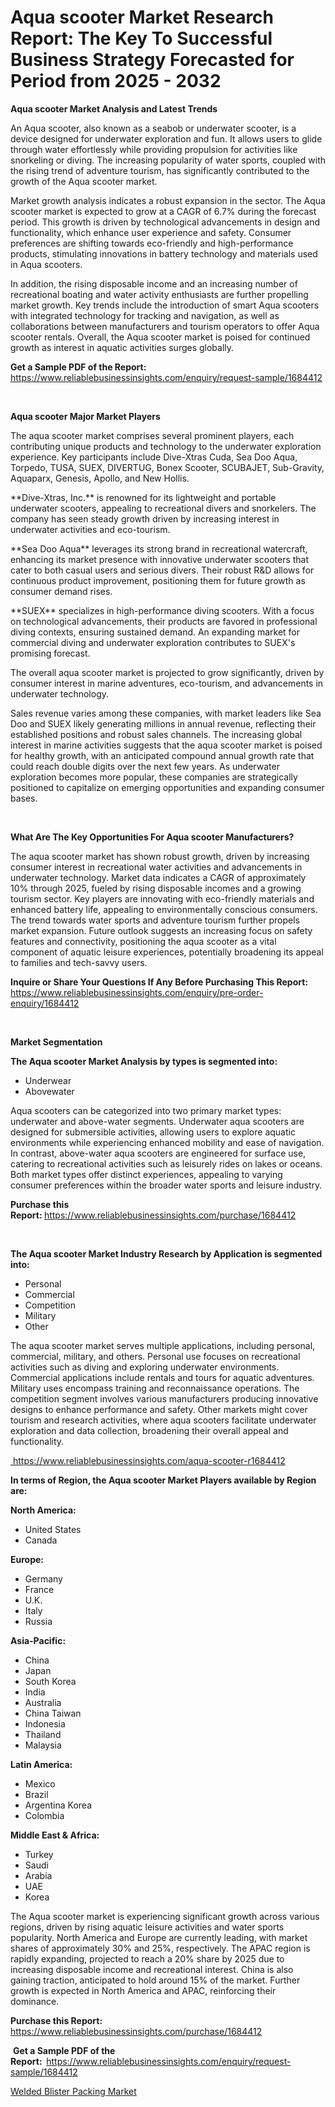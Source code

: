 <p><h1>Aqua scooter Market Research Report: The Key To Successful Business Strategy Forecasted for Period from 2025 - 2032</h1></p><p><strong>Aqua scooter Market Analysis and Latest Trends</strong></p>
<p><p>An Aqua scooter, also known as a seabob or underwater scooter, is a device designed for underwater exploration and fun. It allows users to glide through water effortlessly while providing propulsion for activities like snorkeling or diving. The increasing popularity of water sports, coupled with the rising trend of adventure tourism, has significantly contributed to the growth of the Aqua scooter market.</p><p>Market growth analysis indicates a robust expansion in the sector. The Aqua scooter market is expected to grow at a CAGR of 6.7% during the forecast period. This growth is driven by technological advancements in design and functionality, which enhance user experience and safety. Consumer preferences are shifting towards eco-friendly and high-performance products, stimulating innovations in battery technology and materials used in Aqua scooters.</p><p>In addition, the rising disposable income and an increasing number of recreational boating and water activity enthusiasts are further propelling market growth. Key trends include the introduction of smart Aqua scooters with integrated technology for tracking and navigation, as well as collaborations between manufacturers and tourism operators to offer Aqua scooter rentals. Overall, the Aqua scooter market is poised for continued growth as interest in aquatic activities surges globally.</p></p>
<p><strong>Get a Sample PDF of the Report:&nbsp;</strong> <a href="https://www.reliablebusinessinsights.com/enquiry/request-sample/1684412?utm_campaign=3113&utm_medium=2&utm_source=Github&utm_content=ia&utm_term=26032025&utm_id=aqua-scooter">https://www.reliablebusinessinsights.com/enquiry/request-sample/1684412</a></p>
<p>&nbsp;</p>
<p><strong>Aqua scooter Major Market Players</strong></p>
<p><p>The aqua scooter market comprises several prominent players, each contributing unique products and technology to the underwater exploration experience. Key participants include Dive-Xtras Cuda, Sea Doo Aqua, Torpedo, TUSA, SUEX, DIVERTUG, Bonex Scooter, SCUBAJET, Sub-Gravity, Aquaparx, Genesis, Apollo, and New Hollis.</p><p>**Dive-Xtras, Inc.** is renowned for its lightweight and portable underwater scooters, appealing to recreational divers and snorkelers. The company has seen steady growth driven by increasing interest in underwater activities and eco-tourism.</p><p>**Sea Doo Aqua** leverages its strong brand in recreational watercraft, enhancing its market presence with innovative underwater scooters that cater to both casual users and serious divers. Their robust R&D allows for continuous product improvement, positioning them for future growth as consumer demand rises.</p><p>**SUEX** specializes in high-performance diving scooters. With a focus on technological advancements, their products are favored in professional diving contexts, ensuring sustained demand. An expanding market for commercial diving and underwater exploration contributes to SUEX's promising forecast.</p><p>The overall aqua scooter market is projected to grow significantly, driven by consumer interest in marine adventures, eco-tourism, and advancements in underwater technology. </p><p>Sales revenue varies among these companies, with market leaders like Sea Doo and SUEX likely generating millions in annual revenue, reflecting their established positions and robust sales channels. The increasing global interest in marine activities suggests that the aqua scooter market is poised for healthy growth, with an anticipated compound annual growth rate that could reach double digits over the next few years. As underwater exploration becomes more popular, these companies are strategically positioned to capitalize on emerging opportunities and expanding consumer bases.</p></p>
<p>&nbsp;</p>
<p><strong>What Are The Key Opportunities For Aqua scooter Manufacturers?</strong></p>
<p><p>The aqua scooter market has shown robust growth, driven by increasing consumer interest in recreational water activities and advancements in underwater technology. Market data indicates a CAGR of approximately 10% through 2025, fueled by rising disposable incomes and a growing tourism sector. Key players are innovating with eco-friendly materials and enhanced battery life, appealing to environmentally conscious consumers. The trend towards water sports and adventure tourism further propels market expansion. Future outlook suggests an increasing focus on safety features and connectivity, positioning the aqua scooter as a vital component of aquatic leisure experiences, potentially broadening its appeal to families and tech-savvy users.</p></p>
<p><strong>Inquire or Share Your Questions If Any Before Purchasing This Report:</strong> <a href="https://www.reliablebusinessinsights.com/enquiry/pre-order-enquiry/1684412?utm_campaign=3113&utm_medium=2&utm_source=Github&utm_content=ia&utm_term=26032025&utm_id=aqua-scooter">https://www.reliablebusinessinsights.com/enquiry/pre-order-enquiry/1684412</a></p>
<p>&nbsp;</p>
<p><strong>Market Segmentation</strong></p>
<p><strong>The Aqua scooter Market Analysis by types is segmented into:</strong></p>
<p><ul><li>Underwear</li><li>Abovewater</li></ul></p>
<p><p>Aqua scooters can be categorized into two primary market types: underwater and above-water segments. Underwater aqua scooters are designed for submersible activities, allowing users to explore aquatic environments while experiencing enhanced mobility and ease of navigation. In contrast, above-water aqua scooters are engineered for surface use, catering to recreational activities such as leisurely rides on lakes or oceans. Both market types offer distinct experiences, appealing to varying consumer preferences within the broader water sports and leisure industry.</p></p>
<p><strong>Purchase this Report:&nbsp;</strong><a href="https://www.reliablebusinessinsights.com/purchase/1684412?utm_campaign=3113&utm_medium=2&utm_source=Github&utm_content=ia&utm_term=26032025&utm_id=aqua-scooter">https://www.reliablebusinessinsights.com/purchase/1684412</a></p>
<p>&nbsp;</p>
<p><strong>The Aqua scooter Market Industry Research by Application is segmented into:</strong></p>
<p><ul><li>Personal</li><li>Commercial</li><li>Competition</li><li>Military</li><li>Other</li></ul></p>
<p><p>The aqua scooter market serves multiple applications, including personal, commercial, military, and others. Personal use focuses on recreational activities such as diving and exploring underwater environments. Commercial applications include rentals and tours for aquatic adventures. Military uses encompass training and reconnaissance operations. The competition segment involves various manufacturers producing innovative designs to enhance performance and safety. Other markets might cover tourism and research activities, where aqua scooters facilitate underwater exploration and data collection, broadening their overall appeal and functionality.</p></p>
<p><a href="https://www.reliablebusinessinsights.com/aqua-scooter-r1684412?utm_campaign=3113&utm_medium=2&utm_source=Github&utm_content=ia&utm_term=26032025&utm_id=aqua-scooter">&nbsp;https://www.reliablebusinessinsights.com/aqua-scooter-r1684412</a></p>
<p><strong>In terms of Region, the Aqua scooter Market Players available by Region are:</strong></p>
<p>
    <p> <strong> North America: </strong>
        <ul>
            <li>United States</li>
            <li>Canada</li>
        </ul>
        </p> 
    <p> <strong> Europe: </strong>
        <ul>
            <li>Germany</li>
            <li>France</li>
            <li>U.K.</li>
            <li>Italy</li>
            <li>Russia</li>
        </ul>
        </p> 
    <p> <strong> Asia-Pacific: </strong>
        <ul>
            <li>China</li>
            <li>Japan</li>
            <li>South Korea</li>
            <li>India</li>
            <li>Australia</li>
            <li>China Taiwan</li>
            <li>Indonesia</li>
            <li>Thailand</li>
            <li>Malaysia</li>
        </ul>
        </p> 
    <p> <strong> Latin America: </strong>
        <ul>
            <li>Mexico</li>
            <li>Brazil</li>
            <li>Argentina Korea</li>
            <li>Colombia</li>
        </ul>
        </p> 
    <p> <strong> Middle East & Africa: </strong>
        <ul>
            <li>Turkey</li>
            <li>Saudi</li>
            <li>Arabia</li>
            <li>UAE</li>
            <li>Korea</li>
        </ul>
    </p>
    </p>
<p><p>The Aqua scooter market is experiencing significant growth across various regions, driven by rising aquatic leisure activities and water sports popularity. North America and Europe are currently leading, with market shares of approximately 30% and 25%, respectively. The APAC region is rapidly expanding, projected to reach a 20% share by 2025 due to increasing disposable income and recreational interest. China is also gaining traction, anticipated to hold around 15% of the market. Further growth is expected in North America and APAC, reinforcing their dominance.</p></p>
<p><strong>Purchase this Report: </strong><a href="https://www.reliablebusinessinsights.com/purchase/1684412?utm_campaign=3113&utm_medium=2&utm_source=Github&utm_content=ia&utm_term=26032025&utm_id=aqua-scooter">https://www.reliablebusinessinsights.com/purchase/1684412</a></p>
<p>&nbsp;<strong>Get a Sample PDF of the Report:&nbsp;&nbsp;</strong><a href="https://www.reliablebusinessinsights.com/enquiry/request-sample/1684412?utm_campaign=3113&utm_medium=2&utm_source=Github&utm_content=ia&utm_term=26032025&utm_id=aqua-scooter">https://www.reliablebusinessinsights.com/enquiry/request-sample/1684412</a></p>
<p><strong></strong></p>
<p><p><a href="https://github.com/donkalucine10/Market-Research-Report-List-1/blob/main/welded-blister-packing-market.md?utm_campaign=3113&utm_medium=2&utm_source=Github&utm_content=ia&utm_term=26032025&utm_id=aqua-scooter">Welded Blister Packing Market</a></p></p>